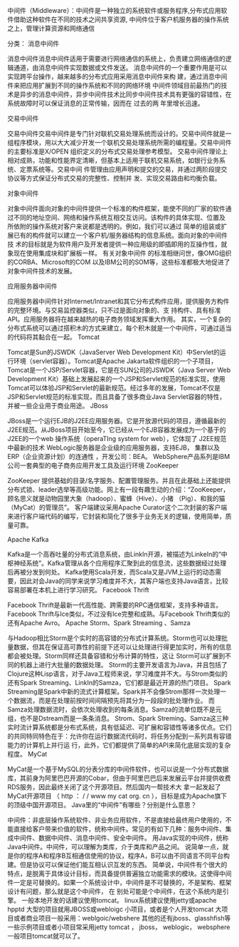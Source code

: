 中间件（Middleware）：中间件是一种独立的系统软件或服务程序,分布式应用软件借助这种软件在不同的技术之间共享资源, 中间件位于客户机服务器的操作系统之上，管理计算资源和网络通信

分类：
消息中间件

消息中间件消息中间件适用于需要进行网络通信的系统上，负责建立网络通信的逻辑通道，由消息中间件实现数据或文件发送。 消息中间件的一个重要作用是可以实现跨平台操作，越来越多的分布式应用采用消息中间件来构
建，通过消息中间件来把应用扩展到不同的操作系统和不同的网络环境 中间件领域目前最热门的技术是异步的消息中间件，异步中间件技术比同步中间件技术具有更强的容错性，在系统故障时可以保证消息的正常传输，因而在
过去的两 年里增长迅速。

交易中间件

交易中间件交易中间件是专门针对联机交易处理系统而设计的。交易中间件就是一组程序模块，用以大大减少开发一个联机交易处理系统所需的编程量。交易中间件 的主要标准是X/OPEN 组织定义的分布式交易处理参考模型。
交易中间件理论上相对成熟，功能和性能界定清晰，但基本上适用于联机交易系统，如银行业务系统、定票系统等。交易中间 件管理由应用声明和提交的交易，并通过两阶段提交协议等方式保证分布式交易的完整性、控制并
发、实现交易路由和均衡负载。

对象中间件

对象中间件面向对象的中间件提供一个标准的构件框架，能使不同的厂家的软件通过不同的地址空间、网络和操作系统互相交互访问。该构件的具体实现、位置及 所依附的操作系统对客户来说都是透明的。例如，我们可以通过
简单的组装或扩展已有的构件就可以建立一个客户机/服务器结构的信息系统。面向对象的中间件技 术的目标就是为软件用户及开发者提供一种应用级的即插即用的互操作性，就象现在使用集成块和扩展板一样。 有关对象中间件
的标准相继问世，像OMG组织的CORBA、Microsoft的COM 以及IBM公司的SOM等，这些标准都极大地促进了对象中间件技术的发展。

应用服务器中间件

应用服务器中间件针对Internet/Intranet和其它分布式构件应用，提供服务方构件的完整环境。与交易监控器类似，只不过是面向对象的、支 持构件、具有标准API。应用服务器将在越来越热的电子商务领域发挥重大作用。
其实，一个复杂的分布式系统可以通过搭积木的方式来建立，每个积木就是一个中间件，可通过适当的代码将其黏合在一起。
Tomcat

Tomcat是Sun的JSWDK（JavaServer Web Development Kit）中Servlet的运行环境（servlet容器）。Tomcat是Apache Jakarta软件组织的一个子项目，Tomcat是一个JSP/Servlet容器，它是在SUN公司的JSWDK（Java 
Server Web Development Kit）基础上发展起来的一个JSP和Servlet规范的标准实现，使用Tomcat可以体验JSP和Servlet的最新规范。经过多年的发展，Tomcat不仅是JSP和Servlet规范的标准实现，而且具备了很多商业Java 
Servlet容器的特性，并被一些企业用于商业用途。
JBoss

JBoss是一个运行EJB的J2EE应用服务器。它是开放源代码的项目，遵循最新的J2EE规范。从JBoss项目开始至今，它已经从一个EJB容器发展成为一个基于的J2EE的一个web 操作系统（operaTIng system for web），它体现了
J2EE规范中最新的技术
WebLogic服务器是企业级的应用服务器，支持EJB， 集群以及 ERP（企业资源计划）的连通性 ，开发公司：BEA。
WebSphere产品系列是IBM公司一套典型的电子商务应用开发工具及运行环境
ZooKeeper

ZooKeeper 提供基础的目录/名字服务、配置管理服务。并且在此基础上还能提供分布式锁、leader选举等高级功能。网上有一段有趣生动的介绍：“ZooKeeper，顾名思义就是动物园里大象（hadoop）、蜜蜂（Hive）、小猪
（Pig）、和我的猫（MyCat）的管理员”。
客户端建议采用Apache Curator这个二次封装的客户端来进行客户端代码的编写，它封装和简化了很多于业务无关的逻辑，使用简单，质量可靠。

Apache Kafka

Kafka是一个高吞吐量的分布式消息系统，由LinkIn开源，被描述为LinkeIn的“中枢神经系统”。Kafka管理从各个应用程序汇聚到此的信息流，这些数据经过处理后再被分发到何处。
Kafka使用Scala开发，而Scala又是JVM上运行的动态需要，因此对会Java的同学来说学习难度并不大，其客户端也支持Java语言，比较容易部署在本机上进行学习研究。
Facebook Thrift

Facebook Thrift是最新一代高性能、跨需要的RPC通信框架，支持多种语言。
Facebook Thrift与Ice类似，不过没有Ice完整和成熟。与Facebook Thrift类似的还有Apache Avro。
Apache Storm、Spark Streaming 、Samza

与Hadoop相比Storm是个实时的高容错的分布式计算系统。Storm也可以处理批量数据，但其在保证高可靠性的前提下还可以让处理进行得更加实时，所有的信息都会被处理。Storm同样还具备容错和分布计算的特性，这让
Storm可以扩展到不同的机器上进行大批量的数据处理。
Storm的主要开发语言为Java，并且包括了Clojure这种Lisp语言，对于Java工程师来说，学习难度并不大。与Strom类似的还有Spark Streaming、LinkIn的Samza，它们都是最近开源的热门项目。
Spark Streaming是Spark中新的流式计算框架。Spark并不会像Strom那样一次处理一个数据流，而是在处理前按时间间隔预先将其分为一段段的批处理作业。
而Samza处理数据流时，会依次处理收到的每条消息。Samza的流单位既不是元组，也不是Dstream而是一条条消息。
Strom、Spark Streming、Samza这三种实时流计算系统都是分布式系统，具有低延迟、可扩展和容错性等诸多优点。它们的共同特同特色在于：允许你在运行数据流代码时，将任务分配到一系列具有容错能力的计算机上并行运
行，此外，它们都提供了简单的API来简化底层实现的复杂程度。
MyCat

MyCat是一个基于MySQL的分表分库的中间件软件，也可以说是一个分布式数据库，其前身为阿里巴巴开源的Cobar，但由于阿里巴巴后来发展云平台并提供收费RDS服务，因此最终关闭了这个开源项目。然后国内一帮技术大
拿一起发起了MyCat开源项目 （ http ： / / www my cat org. cn ），目标是成为Apache旗下的顶级中国开源项目。
Java里的“中间件”有哪些？分别是什么意思？

中间件：非底层操作系统软件、非业务应用软件，不是直接给最终用户使用的，不能直接给客户带来价值的软件，统称中间件。常见的有如下几种：服务中间件、集成中间件、数据中间件、消息中间件、安全中间件。
用Java实现的中间件，统称Java中间件。中间件，可以理解为类库，介于类库和产品之间。
说简单一点，就是你的程序A和程序B互相通信使用的协议，程序A，B可以由不同语言不同平台构建。但是协议可以保证他们能互相认识互发的东西。
简单说，中间件有个很大的特点，是脱离于具体设计目标，而具备提供普遍独立功能需求的模块。这使得中间件一定是可替换的。如果一个系统设计中，中间件是不可替换的，不是架构、框架设计有问题，那么就是这个中间件，
在 别处可能是个中间件，在这个系统内是引擎。
一般本地开发的话建议使用tomcat。
linux系统建议使用jetty或apache hpptd
大型的项目就用JBOSS或webloigc
小项目，或者是个人开发tomcat 大项目或者商业项目一般采用：weblgoic/webshere
其他的还有jboss、glasshfish等
一些示例项目或者小项目常采用jetty
tomcat ， jboss， weblogic， websphere 一般项目tomcat就可以了。

 

 
